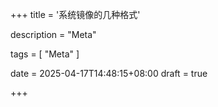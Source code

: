 +++
title = '系统镜像的几种格式'

description = "Meta"

tags = [ "Meta" ]

date = 2025-04-17T14:48:15+08:00
draft = true

+++
